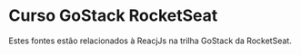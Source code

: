Curso GoStack RocketSeat
======================== 

Estes fontes estão relacionados à ReacjJs na trilha GoStack da RocketSeat.
